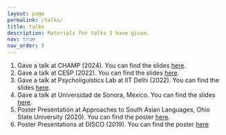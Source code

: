 ```yaml
---
layout: page
permalink: /talks/
title: talks
description: Materials for talks I have given.
nav: true
nav_order: 5
---
```


1. Gave a talk at CHAMP (2024). You can find the slides [here](https://drive.google.com/file/d/1vDGAIDrGvGfD-9aSuKpJC0jyDy11fuB2/view?usp=sharing). 
2. Gave a talk at CESP (2022). You can find the slides [here](https://drive.google.com/file/d/1uDUXogyEu4tQuQa3U8-Pp-5esA_7XL-6/view?usp=sharing).
3. Gave a talk at Psycholiguistics Lab at IIT Delhi (2022). You can find the slides [here](https://drive.google.com/file/d/1X9uVG1wNj2E6h1GvpfjDp9i7PODOuUAa/view?usp=sharing).
4. Gave a talk at Universidad de Sonora, Mexico. You can find the slides [here](https://drive.google.com/file/d/1O14_vyx1ZwlxX4T3oY5KWHrksEBm2n-D/view?usp=sharing).
5. Poster Presentation at Approaches to South Asian Languages, Ohio State University (2020). You can find the poster [here](https://drive.google.com/file/d/1cLYYHtHP91GGRrZPDGiYpy8KtzsuSqTa/view?usp=sharing).
6. Poster Presentations at DISCO (2019). You can find the poster [here](https://drive.google.com/file/d/11j0bawsvlE7LxKVEau--yXz7qUXVomjG/view?usp=sharing)